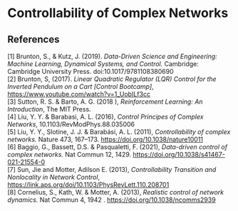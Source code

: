 # Controllability of Complex Networks

## References
[1] Brunton, S., & Kutz, J. (2019). _Data-Driven Science and Engineering: Machine Learning, Dynamical Systems, and Control._ Cambridge: Cambridge University Press. doi:10.1017/9781108380690  
[2] Brunton, S, (2017). _Linear Quadratic Regulator (LQR) Control for the Inverted Pendulum on a Cart [Control Bootcamp]_, https://www.youtube.com/watch?v=1_UobILf3cc  
[3] Sutton, R. S. & Barto, A. G. (2018 ), _Reinforcement Learning: An Introduction_, The MIT Press.  
[4] Liu, Y. Y. & Barabasi, A. L. (2016), _Control Principes of Complex Networks_, 10.1103/RevModPhys.88.035006  
[5] Liu, Y. Y., Slotine, J. J. & Barabási, A. L. (2011), _Controllability of complex networks._ Nature 473, 167–173. https://doi.org/10.1038/nature10011   
[6] Baggio, G., Bassett, D.S. & Pasqualetti, F. (2021), _Data-driven control of complex networks._ Nat Commun 12, 1429. https://doi.org/10.1038/s41467-021-21554-0  
[7] Sun, Jie and Motter, Adilson E. (2013), _Controllability Transition and Nonlocality in Network Control_, https://link.aps.org/doi/10.1103/PhysRevLett.110.208701  
[8] Cornelius, S., Kath, W. & Motter, A. (2013), _Realistic control of network dynamics._ Nat Commun 4, 1942 . https://doi.org/10.1038/ncomms2939
